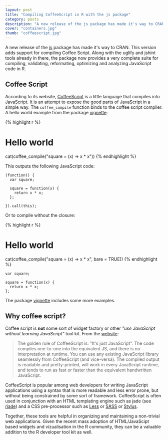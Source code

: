 ```yaml
---
layout: post
title: "Compiling CoffeeScript in R with the js package"
category: posts
description: "A new release of the js package has made it's way to CRAN. This version adds support to compiling coffee script. Along with the uglify and jshint tools in there, the package provides a very complete suite for compiling validating, reformating, optimizing and analyzing JavaScript code in R."
cover: "containers.jpg"
thumb: "coffeescript.jpg"
---
```


A new release of the [js](http://cran.r-project.org/web/packages/js/) package has made it's way to CRAN. This version adds support for compiling Coffee Script. Along with the uglify and jshint tools already in there, the package now provides a very complete suite for compiling, validating, reformating, optimizing and analyzing JavaScript code in R.

## Coffee Script

According to its website, [CoffeeScript](http://coffeescript.org/) is a little language that compiles into JavaScript. It is an attempt to expose the good parts of JavaScript in a simple way. The `coffee_compile` function binds to the coffee script compiler. A hello world example from the package [vignette](http://cran.r-project.org/web/packages/js/vignettes/intro.html):


{% highlight r %}
# Hello world
cat(coffee_compile("square = (x) -> x * x"))
{% endhighlight %}

This outputs the following JavaScript code:

```
(function() {
  var square;

  square = function(x) {
    return x * x;
  };

}).call(this);
```

Or to compile without the closure:

{% highlight r %}
# Hello world
cat(coffee_compile("square = (x) -> x * x", bare = TRUE))
{% endhighlight %}
```
var square;

square = function(x) {
  return x * x;
};
```

The package [vignette](http://cran.r-project.org/web/packages/js/vignettes/intro.html) includes some more examples.

## Why coffee script?

Coffee script is **not** some sort of widget factory or other *"use JavaScript without learning JavaScript"* tool kit. From the [website](http://coffeescript.org):

> The golden rule of CoffeeScript is: "It's just JavaScript". The code compiles one-to-one into the equivalent JS, and there is no interpretation at runtime. You can use any existing JavaScript library seamlessly from CoffeeScript (and vice-versa). The compiled output is readable and pretty-printed, will work in every JavaScript runtime, and tends to run as fast or faster than the equivalent handwritten JavaScript.

CoffeeScript is popular among web developers for writing JavaScript applications using a syntax that is more readable and less error prone, but without being constrained by some sort of framework. CoffeeScript is often used in conjunction with an HTML templating engine such as jade (see [rjade](https://www.opencpu.org/posts/jade-release-0-1/)) and a CSS pre-processor such as [Less](http://lesscss.org/) or [SASS](http://sass-lang.com/) or [Stylus](https://learnboost.github.io/stylus/).

Together, these tools are helpful in organizing and maintaining a non-trivial web applications. Given the recent mass adoption of HTML/JavaScipt based widgets and vizualisation in the R community, they can be a valuable addition to the R developer tool kit as well.
